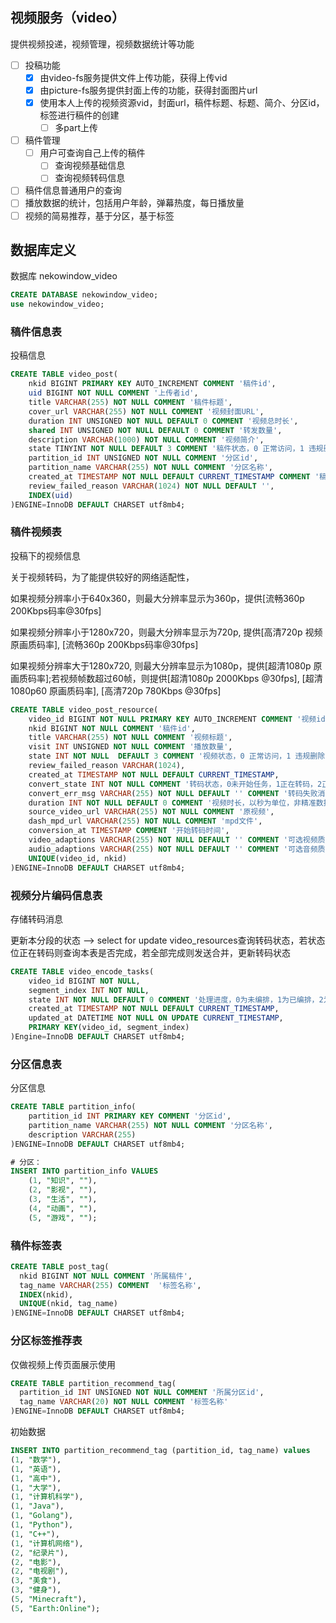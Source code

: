 视频服务（video）
---

提供视频投递，视频管理，视频数据统计等功能

- [ ] 投稿功能 
  - [x] 由video-fs服务提供文件上传功能，获得上传vid
  - [x] 由picture-fs服务提供封面上传的功能，获得封面图片url
  - [x] 使用本人上传的视频资源vid，封面url，稿件标题、标题、简介、分区id，标签进行稿件的创建
    - [ ] 多part上传

- [ ] 稿件管理
  - [ ] 用户可查询自己上传的稿件
    - [ ] 查询视频基础信息
    - [ ] 查询视频转码信息

- [ ] 稿件信息普通用户的查询
- [ ] 播放数据的统计，包括用户年龄，弹幕热度，每日播放量
- [ ] 视频的简易推荐，基于分区，基于标签

## 数据库定义

数据库 nekowindow_video

```sql
CREATE DATABASE nekowindow_video;
use nekowindow_video;
```

### 稿件信息表

投稿信息

```sql
CREATE TABLE video_post(
    nkid BIGINT PRIMARY KEY AUTO_INCREMENT COMMENT '稿件id',
    uid BIGINT NOT NULL COMMENT '上传者id',
    title VARCHAR(255) NOT NULL COMMENT '稿件标题',
    cover_url VARCHAR(255) NOT NULL COMMENT '视频封面URL',
    duration INT UNSIGNED NOT NULL DEFAULT 0 COMMENT '视频总时长',
    shared INT UNSIGNED NOT NULL DEFAULT 0 COMMENT '转发数量',
    description VARCHAR(1000) NOT NULL COMMENT '视频简介',
    state TINYINT NOT NULL DEFAULT 3 COMMENT '稿件状态，0 正常访问，1 违规删除，2 自主删除，3 审核中，4 审核未通过, 5 投稿者自主隐藏',
    partition_id INT UNSIGNED NOT NULL COMMENT '分区id',
    partition_name VARCHAR(255) NOT NULL COMMENT '分区名称',
    created_at TIMESTAMP NOT NULL DEFAULT CURRENT_TIMESTAMP COMMENT '稿件创建时间',
    review_failed_reason VARCHAR(1024) NOT NULL DEFAULT '',
    INDEX(uid)
)ENGINE=InnoDB DEFAULT CHARSET utf8mb4;
```

### 稿件视频表

投稿下的视频信息

关于视频转码，为了能提供较好的网络适配性，

如果视频分辨率小于640x360，则最大分辨率显示为360p，提供[流畅360p 200Kbps码率@30fps]

如果视频分辨率小于1280x720，则最大分辨率显示为720p, 提供[高清720p 视频原画质码率], [流畅360p 200Kbps码率@30fps]

如果视频分辨率大于1280x720, 则最大分辨率显示为1080p，提供[超清1080p 原画质码率];若视频帧数超过60帧，则提供[超清1080p 2000Kbps @30fps], [超清1080p60 原画质码率], [高清720p 780Kbps @30fps]

```sql
CREATE TABLE video_post_resource(
    video_id BIGINT NOT NULL PRIMARY KEY AUTO_INCREMENT COMMENT '视频id',
    nkid BIGINT NOT NULL COMMENT '稿件id',
    title VARCHAR(255) NOT NULL COMMENT '视频标题',
    visit INT UNSIGNED NOT NULL COMMENT '播放数量',
    state INT NOT NULL  DEFAULT 3 COMMENT '视频状态，0 正常访问，1 违规删除，2 自主删除，3 审核中，4 审核未通过, 5 投稿者自主隐藏',
    review_failed_reason VARCHAR(1024),
    created_at TIMESTAMP NOT NULL DEFAULT CURRENT_TIMESTAMP,
    convert_state INT NOT NULL COMMENT '转码状态，0未开始任务，1正在转码，2正在合并, 3转码完成，4转码失败',
    convert_err_msg VARCHAR(255) NOT NULL DEFAULT '' COMMENT '转码失败消息',
    duration INT NOT NULL DEFAULT 0 COMMENT '视频时长，以秒为单位，非精准数据',
    source_video_url VARCHAR(255) NOT NULL COMMENT '原视频',
    dash_mpd_url VARCHAR(255) NOT NULL COMMENT 'mpd文件',
    conversion_at TIMESTAMP COMMENT '开始转码时间',
    video_adaptions VARCHAR(255) NOT NULL DEFAULT '' COMMENT '可选视频质量代码，以逗号为分隔',
    audio_adaptions VARCHAR(255) NOT NULL DEFAULT '' COMMENT '可选音频质量代码，以逗号为分隔'
    UNIQUE(video_id, nkid)
)ENGINE=InnoDB DEFAULT CHARSET utf8mb4;
```

### 视频分片编码信息表

存储转码消息

更新本分段的状态 --> select for update video_resources查询转码状态，若状态位正在转码则查询本表是否完成，若全部完成则发送合并，更新转码状态
```sql
CREATE TABLE video_encode_tasks(
	video_id BIGINT NOT NULL,
    segment_index INT NOT NULL,
    state INT NOT NULL DEFAULT 0 COMMENT '处理进度，0为未编排，1为已编排，2为转码失败，3为转码完成',
    created_at TIMESTAMP NOT NULL DEFAULT CURRENT_TIMESTAMP,
    updated_at DATETIME NOT NULL ON UPDATE CURRENT_TIMESTAMP,
    PRIMARY KEY(video_id, segment_index)
)Engine=InnoDB DEFAULT CHARSET utf8mb4;
```



### 分区信息表

分区信息

```sql
CREATE TABLE partition_info(
    partition_id INT PRIMARY KEY COMMENT '分区id',
    partition_name VARCHAR(255) NOT NULL COMMENT '分区名称',
    description VARCHAR(255)
)ENGINE=InnoDB DEFAULT CHARSET utf8mb4;

# 分区：
INSERT INTO partition_info VALUES
    (1, "知识", ""),
    (2, "影视", ""),
    (3, "生活", ""),
    (4, "动画", ""),
    (5, "游戏", "");
```

### 稿件标签表

```sql
CREATE TABLE post_tag(
  nkid BIGINT NOT NULL COMMENT '所属稿件',
  tag_name VARCHAR(255) COMMENT  '标签名称',
  INDEX(nkid),
  UNIQUE(nkid, tag_name)
)ENGINE=InnoDB DEFAULT CHARSET utf8mb4;
```

### 分区标签推荐表

仅做视频上传页面展示使用

```sql
CREATE TABLE partition_recommend_tag(
  partition_id INT UNSIGNED NOT NULL COMMENT '所属分区id',
  tag_name VARCHAR(20) NOT NULL COMMENT '标签名称'
)ENGINE=InnoDB DEFAULT CHARSET utf8mb4;
```

初始数据

```sql
INSERT INTO partition_recommend_tag (partition_id, tag_name) values
(1, "数学"),
(1, "英语"),
(1, "高中"),
(1, "大学"),
(1, "计算机科学"),
(1, "Java"),
(1, "Golang"),
(1, "Python"),
(1, "C++"),
(1, "计算机网络"),
(2, "纪录片"),
(2, "电影"),
(2, "电视剧"),
(3, "美食"),
(3, "健身"),
(5, "Minecraft"),
(5, "Earth:Online");
```
